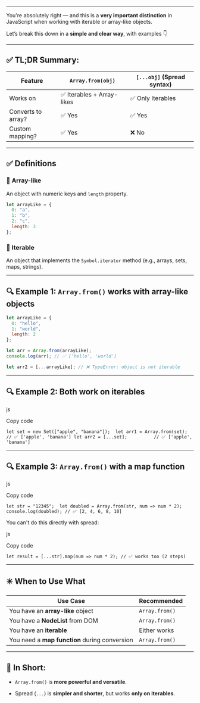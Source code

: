 
---

You're absolutely right — and this is a **very important distinction** in JavaScript when working with iterable or array-like objects.

Let’s break this down in a **simple and clear way**, with examples 👇

---

## ✅ TL;DR Summary:

|Feature|`Array.from(obj)`|`[...obj]` (Spread syntax)|
|---|---|---|
|Works on|✅ Iterables + Array-likes|✅ Only Iterables|
|Converts to array?|✅ Yes|✅ Yes|
|Custom mapping?|✅ Yes|❌ No|

---

## ✅ Definitions

### 🔸 **Array-like**

An object with numeric keys and `length` property.

```js
let arrayLike = {
  0: "a",
  1: "b",
  2: "c",
  length: 3
};
```

### 🔸 **Iterable**

An object that implements the `Symbol.iterator` method (e.g., arrays, sets, maps, strings).

---

## 🔍 Example 1: `Array.from()` works with **array-like** objects

```js
let arrayLike = {
  0: "hello",
  1: "world",
  length: 2
};

let arr = Array.from(arrayLike);
console.log(arr); // ✅ ['hello', 'world']
```

```js
let arr2 = [...arrayLike]; // ❌ TypeError: object is not iterable
```

---

## 🔍 Example 2: Both work on **iterables**

js

Copy code

`let set = new Set(["apple", "banana"]);  let arr1 = Array.from(set);   // ✅ ['apple', 'banana'] let arr2 = [...set];          // ✅ ['apple', 'banana']`

---

## 🔍 Example 3: `Array.from()` with a map function

js

Copy code

`let str = "12345";  let doubled = Array.from(str, num => num * 2); console.log(doubled); // ✅ [2, 4, 6, 8, 10]`

You can't do this directly with spread:

js

Copy code

`let result = [...str].map(num => num * 2); // ✅ works too (2 steps)`

---

## ✳️ When to Use What

|Use Case|Recommended|
|---|---|
|You have an **array-like** object|`Array.from()`|
|You have a **NodeList** from DOM|`Array.from()`|
|You have an **iterable**|Either works|
|You need a **map function** during conversion|`Array.from()`|

---

## 📌 In Short:

- `Array.from()` is **more powerful and versatile**.
    
- Spread (`...`) is **simpler and shorter**, but works **only on iterables**.